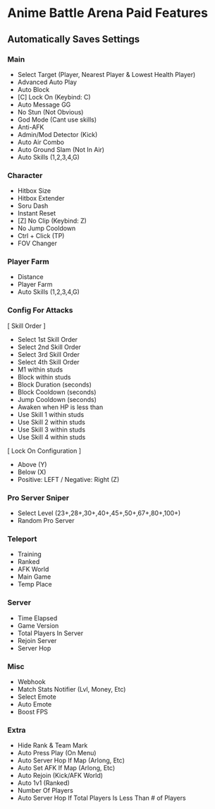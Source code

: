 # **Anime Battle Arena Paid Features**
## Automatically Saves Settings

### Main
* Select Target (Player, Nearest Player & Lowest Health Player)
* Advanced Auto Play
* Auto Block
* [C] Lock On (Keybind: C)
* Auto Message GG
* No Stun (Not Obvious)
* God Mode (Cant use skills)
* Anti-AFK
* Admin/Mod Detector (Kick)
* Auto Air Combo
* Auto Ground Slam (Not In Air)
* Auto Skills (1,2,3,4,G)

### Character
* Hitbox Size
* Hitbox Extender
* Soru Dash
* Instant Reset
* [Z] No Clip (Keybind: Z)
* No Jump Cooldown
* Ctrl + Click (TP)
* FOV Changer

### Player Farm
* Distance
* Player Farm 
* Auto Skills (1,2,3,4,G)

### Config For Attacks
[ Skill Order ]
* Select 1st Skill Order
* Select 2nd Skill Order
* Select 3rd Skill Order
* Select 4th Skill Order
* M1 within studs 
* Block within studs
* Block Duration (seconds)
* Block Cooldown (seconds)
* Jump Cooldown (seconds)
* Awaken when HP is less than
* Use Skill 1 within studs
* Use Skill 2 within studs
* Use Skill 3 within studs
* Use Skill 4 within studs

[ Lock On Configuration ]
* Above (Y)
* Below (X)
* Positive: LEFT / Negative: Right (Z)

### Pro Server Sniper
* Select Level (23+,28+,30+,40+,45+,50+,67+,80+,100+)
* Random Pro Server

### Teleport
* Training
* Ranked
* AFK World
* Main Game
* Temp Place

### Server
* Time Elapsed
* Game Version
* Total Players In Server
* Rejoin Server
* Server Hop

### Misc
* Webhook 
* Match Stats Notifier (Lvl, Money, Etc)
* Select Emote
* Auto Emote
* Boost FPS

### Extra
* Hide Rank & Team Mark
* Auto Press Play (On Menu)
* Auto Server Hop If Map (Arlong, Etc)
* Auto Set AFK If Map (Arlong, Etc)
* Auto Rejoin (Kick/AFK World)
* Auto 1v1 (Ranked)
* Number Of Players
* Auto Server Hop If Total Players Is Less Than # of Players
